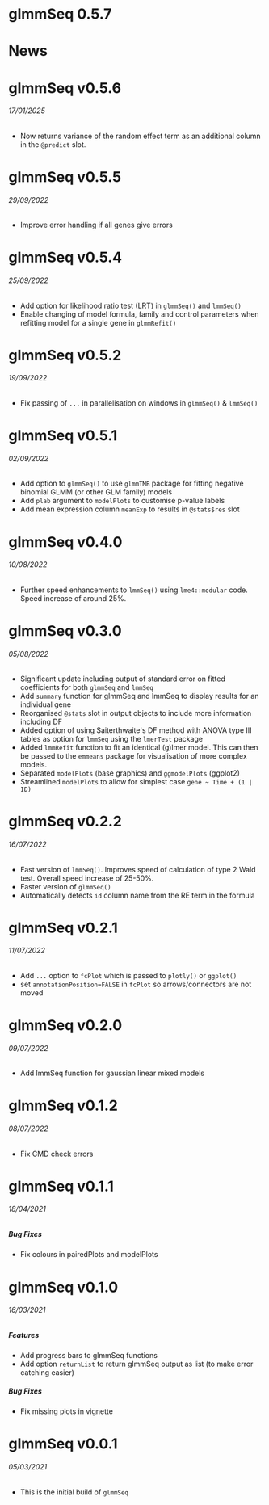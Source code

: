 # glmmSeq 0.5.7

News
=====

# glmmSeq v0.5.6
###### 17/01/2025
* Now returns variance of the random effect term as an additional column in the 
`@predict` slot.

# glmmSeq v0.5.5
###### 29/09/2022
* Improve error handling if all genes give errors

# glmmSeq v0.5.4
###### 25/09/2022
* Add option for likelihood ratio test (LRT) in `glmmSeq()` and `lmmSeq()`
* Enable changing of model formula, family and control parameters when refitting
model for a single gene in `glmmRefit()`

# glmmSeq v0.5.2
###### 19/09/2022
* Fix passing of `...` in parallelisation on windows in `glmmSeq()` & `lmmSeq()`

# glmmSeq v0.5.1
###### 02/09/2022
* Add option to `glmmSeq()` to use `glmmTMB` package for fitting negative
binomial GLMM (or other GLM family) models
* Add `plab` argument to `modelPlots` to customise p-value labels
* Add mean expression column `meanExp` to results in `@stats$res` slot

# glmmSeq v0.4.0
###### 10/08/2022
* Further speed enhancements to `lmmSeq()` using `lme4::modular` code. Speed
increase of around 25%.

# glmmSeq v0.3.0
###### 05/08/2022
* Significant update including output of standard error on fitted coefficients
for both `glmmSeq` and `lmmSeq`
* Add `summary` function for glmmSeq and lmmSeq to display results for an
individual gene
* Reorganised `@stats` slot in output objects to include more information
including DF
* Added option of using Saiterthwaite's DF method with ANOVA type III tables as
option for `lmmSeq` using the `lmerTest` package
* Added `lmmRefit` function to fit an identical (g)lmer model. This can then be
passed to the `emmeans` package for visualisation of more complex models.
* Separated `modelPlots` (base graphics) and `ggmodelPlots` (ggplot2)
* Streamlined `modelPlots` to allow for simplest case `gene ~ Time + (1 | ID)`

# glmmSeq v0.2.2
###### 16/07/2022
* Fast version of `lmmSeq()`. Improves speed of calculation of type 2 Wald test.
Overall speed increase of 25-50%.
* Faster version of `glmmSeq()`
* Automatically detects `id` column name from the RE term in the formula 

# glmmSeq v0.2.1
###### 11/07/2022
* Add `...` option to `fcPlot` which is passed to `plotly()` or `ggplot()`
* set `annotationPosition=FALSE` in `fcPlot` so arrows/connectors are not moved

# glmmSeq v0.2.0
###### 09/07/2022
* Add lmmSeq function for gaussian linear mixed models

# glmmSeq v0.1.2
###### 08/07/2022
* Fix CMD check errors

# glmmSeq v0.1.1
###### 18/04/2021

##### Bug Fixes
* Fix colours in pairedPlots and modelPlots

# glmmSeq v0.1.0
###### 16/03/2021

##### Features
* Add progress bars to glmmSeq functions
* Add option `returnList` to return glmmSeq output as list (to make error
catching easier)

##### Bug Fixes
* Fix missing plots in vignette

# glmmSeq v0.0.1
###### 05/03/2021

* This is the initial build of `glmmSeq`
